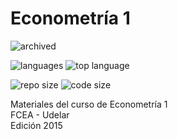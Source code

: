 # Econometría 1

![archived](https://img.shields.io/badge/lifecycle-archived-red.svg)

![languages](https://img.shields.io/github/languages/count/daczarne/udelar_econometria_1)
![top language](https://img.shields.io/github/languages/top/daczarne/udelar_econometria_1)

![repo size](https://img.shields.io/github/repo-size/daczarne/udelar_econometria_1)
![code size](https://img.shields.io/github/languages/code-size/daczarne/udelar_econometria_1)


Materiales del curso de Econometría 1  
FCEA - Udelar  
Edición 2015  
